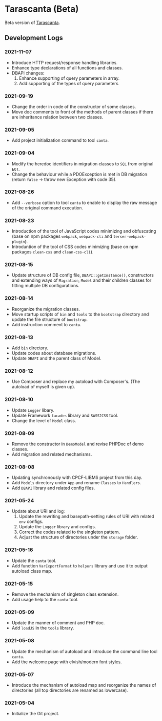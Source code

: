 # Tarascanta (Beta)

Beta version of [Tarascanta](https://github.com/Wujidadi/Tarascanta).


## Development Logs

### 2021-11-07
* Introduce HTTP request/response handling libraries.
* Enhance type declarations of all functions and classes.
* DBAPI changes:
  1. Enhance supporting of query parameters in array.
  2. Add supporting of the types of query parameters.

### 2021-09-19
* Change the order in code of the constructor of some classes.
* Move doc comments to front of the methods of parent classes if there are inheritance relation between two classes.

### 2021-09-05
* Add project initialization command to tool `canta`.

### 2021-09-04
* Modify the heredoc identifiers in migration classes to `SQL` from original `EOT`.
* Change the behaviour while a PDOException is met in DB migration (return `false` -> throw new Exception with code 35).

### 2021-08-26
* Add `--verbose` option to tool `canta` to enable to display the raw message of the original command execution. 

### 2021-08-23
* Introduction of the tool of JavaScript codes minimizing and obfuscating (base on npm packages `webpack`, `webpack-cli` and `terser-webpack-plugin`).
* Introduntion of the tool of CSS codes minimizing (base on npm packages `clean-css` and `clean-css-cli`).

### 2021-08-15
* Update structure of DB config file, `DBAPI::getInstance()`, constructors and extending ways of `Migration`, `Model` and their children classes for fitting multiple DB configurations.

### 2021-08-14
* Reorganize the migration classes.
* Move startup scripts of `bin` and `tools` to the `bootstrap` directory and update the file structure of `bootstrap`.
* Add instruction comment to `canta`.

### 2021-08-13
* Add `bin` directory.
* Update codes about database migrations.
* Update `DBAPI` and the parent class of Model.

### 2021-08-12
* Use Composer and replace my autoload with Composer's. (The autoload of myself is given up).

### 2021-08-10
* Update `Logger` libary.
* Update Framework `facades` library and `SASS2CSS` tool.
* Change the level of `Model` class.

### 2021-08-09
* Remove the constructor in `DemoModel` and revise PHPDoc of demo classes.
* Add migration and related mechanisms.

### 2021-08-08
* Updating synchronously with CPCF-LIBMS project from this day.
* Add `Models` directory under `App` and rename `Classes` to `Handlers`.
* Add `DBAPI` library and related config files.

### 2021-05-24
* Update about URI and log:
  1. Update the rewriting and basepath-setting rules of URI with related `env` configs.
  2. Update the `Logger` library and configs.
  3. Correct the codes related to the singleton pattern.
  4. Adjust the structure of directories under the `storage` folder.

### 2021-05-16
* Update the `canta` tool.
* Add function `VarExportFormat` to `helpers` library and use it to output autoload class map.

### 2021-05-15
* Remove the mechanism of singleton class extension.
* Add usage help to the `canta` tool.

### 2021-05-09
* Update the manner of comment and PHP doc.
* Add `loadJS` in the `tools` library.

### 2021-05-08
* Update the mechanism of autoload and introduce the command line tool `canta`.
* Add the welcome page with elvish/modern font styles.

### 2021-05-07
* Introduce the mechanism of autoload map and reorganize the names of directories (all top directories are renamed as lowercase).

### 2021-05-04
* Initialize the Git project.
